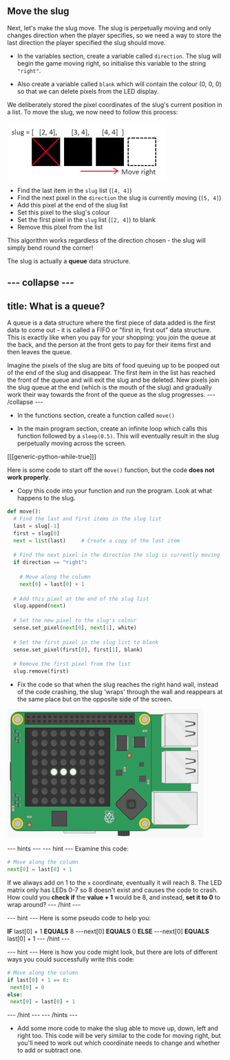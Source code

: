 ## Move the slug

Next, let's make the slug move. The slug is perpetually moving and only changes direction when the player specifies, so we need a way to store the last direction the player specified the slug should move.

+ In the variables section, create a variable called `direction`. The slug will begin the game moving right, so initialise this variable to the string `"right"`.

+ Also create a variable called `blank` which will contain the colour (0, 0, 0) so that we can delete pixels from the LED display.

We deliberately stored the pixel coordinates of the slug's current position in a list. To move the slug, we now need to follow this process:

![Move right](images/move-right.png)

+ Find the last item in the `slug` list (`[4, 4]`)
+ Find the next pixel in the `direction` the slug is currently moving (`[5, 4]`)
+ Add this pixel at the end of the slug list
+ Set this pixel to the slug's colour
+ Set the first pixel in the `slug` list (`[2, 4]`) to blank
+ Remove this pixel from the list

This algorithm works regardless of the direction chosen - the slug will simply bend round the corner!

The slug is actually a **queue** data structure.

--- collapse ---
---
title: What is a queue?
---
A queue is a data structure where the first piece of data added is the first data to come out - it is called a FIFO or "first in, first out" data structure. This is exactly like when you pay for your shopping: you join the queue at the back, and the person at the front gets to pay for their items first and then leaves the queue.

Imagine the pixels of the slug are bits of food queuing up to be pooped out of the end of the slug and disappear. The first item in the list has reached the front of the queue and will exit the slug and be deleted. New pixels join the slug queue at the end (which is the mouth of the slug) and gradually work their way towards the front of the queue as the slug progresses.
--- /collapse ---

+ In the functions section, create a function called `move()`

+ In the main program section, create an infinite loop which calls this function followed by a `sleep(0.5)`. This will eventually result in the slug perpetually moving across the screen.

[[[generic-python-while-true]]]

Here is some code to start off the `move()` function, but the code **does not work properly**.

+ Copy this code into your function and run the program. Look at what happens to the slug.

```python
def move():
  # Find the last and first items in the slug list
  last = slug[-1]
  first = slug[0]
  next = list(last)     # Create a copy of the last item

  # Find the next pixel in the direction the slug is currently moving
  if direction == "right":

    # Move along the column
    next[0] = last[0] + 1

  # Add this pixel at the end of the slug list
  slug.append(next)

  # Set the new pixel to the slug's colour
  sense.set_pixel(next[0], next[1], white)

  # Set the first pixel in the slug list to blank
  sense.set_pixel(first[0], first[1], blank)

  # Remove the first pixel from the list
  slug.remove(first)
```

+ Fix the code so that when the slug reaches the right hand wall, instead of the code crashing, the slug 'wraps' through the wall and reappears at the same place but on the opposite side of the screen.

![Wrap the slug](images/wrap-slug.gif)

--- hints ---
--- hint ---
Examine this code:
```python
# Move along the column
next[0] = last[0] + 1
```
If we always add on 1 to the `x` coordinate, eventually it will reach 8. The LED matrix only has LEDs 0-7 so 8 doesn't exist and causes the code to crash. How could you **check if** the **value + 1** would be 8, and instead, **set it to 0** to wrap around?
--- /hint ---

--- hint ---
Here is some pseudo code to help you:

**IF** last[0] + 1 **EQUALS** 8
---next[0] **EQUALS** 0
**ELSE**
---next[0] **EQUALS** last[0] + 1
--- /hint ---

--- hint ---
Here is how you code might look, but there are lots of different ways you could successfully write this code:

```python
# Move along the column
if last[0] + 1 == 8:
 next[0] = 0
else:
 next[0] = last[0] + 1
```
--- /hint ---
--- /hints ---

+ Add some more code to make the slug able to move up, down, left and right too. This code will be very similar to the code for moving right, but you'll need to work out which coordinate needs to change and whether to add or subtract one.
